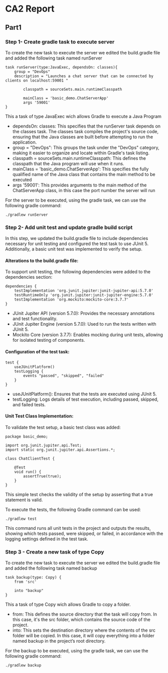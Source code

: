 # CA2 Report

## Part1 

### Step 1- Create gradle task to execute server

To create the new task to execute the server we edited the build.gradle file
and added the following task named runServer

    task runServer(type:JavaExec, dependsOn: classes){
        group = "DevOps"
        description = "Launches a chat server that can be connected by clients on localhost:59001 "
        
            classpath = sourceSets.main.runtimeClasspath
        
            mainClass = 'basic_demo.ChatServerApp'
            args '59001'
    }


This a task of type JavaExec wich allows Gradle to execute a Java Program

- dependsOn: classes: This specifies that the runServer task depends on the classes task. The classes task compiles the project's source code, ensuring that the Java classes are built before attempting to run the application.
- group = "DevOps": This groups the task under the "DevOps" category, making it easier to organize and locate within Gradle's task listing.
- classpath = sourceSets.main.runtimeClasspath: This defines the classpath that the Java program will use when it runs.
- mainClass = 'basic_demo.ChatServerApp': This specifies the fully qualified name of the Java class that contains the main method to be executed
- args '59001': This provides arguments to the main method of the ChatServerApp class, in this case the port number the server will run

For the server to be executed, using the gradle task, we can use the following gradle command: 

    ./gradlew runServer

### Step 2- Add unit test and update gradle build script

In this step, we updated the build.gradle file to include dependencies necessary for unit testing and configured 
the test task to use JUnit 5. Additionally, a basic unit test was implemented to verify the setup.

#### Alterations to the build.gradle file:

To support unit testing, the following dependencies were added to the dependencies section:

    dependencies {
        testImplementation 'org.junit.jupiter:junit-jupiter-api:5.7.0' 
        testRuntimeOnly 'org.junit.jupiter:junit-jupiter-engine:5.7.0'
        testImplementation 'org.mockito:mockito-core:3.7.7'
    }

- JUnit Jupiter API (version 5.7.0): Provides the necessary annotations and test functionality.
- JUnit Jupiter Engine (version 5.7.0): Used to run the tests written with JUnit 5.
- Mockito Core (version 3.7.7): Enables mocking during unit tests, allowing for isolated testing of components.

#### Configuration of the test task:

    test {
        useJUnitPlatform()
        testLogging {
            events "passed", "skipped", "failed"
        }
    }

- useJUnitPlatform(): Ensures that the tests are executed using JUnit 5.
- testLogging: Logs details of test execution, including passed, skipped, and failed tests.

#### Unit Test Class Implementation:

To validate the test setup, a basic test class was added:

    package basic_demo;

    import org.junit.jupiter.api.Test;
    import static org.junit.jupiter.api.Assertions.*;

    class ChatClientTest {

        @Test
        void run() {
            assertTrue(true);
        }
    }

This simple test checks the validity of the setup by asserting that a true statement is valid.


To execute the tests, the following Gradle command can be used:

    ./gradlew test

This command runs all unit tests in the project and outputs the results, showing which tests passed, were skipped, or failed, in accordance with the logging settings defined in the test task.

### Step 3 - Create a new task of type Copy

To create the new task to execute the server we edited the build.gradle file
and added the following task named backup

    task backup(type: Copy) {
        from 'src'
        
        into "backup"
    }

This a task of type Copy wich allows Gradle to copy a folder.

- from: This defines the source directory that the task will copy from. In this case, it's the src folder, which contains the source code of the project.
- into: This sets the destination directory where the contents of the src folder will be copied. In this case, it will copy everything into a folder named backup in the project’s root directory.

For the backup to be executed, using the gradle task, we can use the following gradle command:

    ./gradlew backup